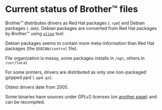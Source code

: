 Current status of Brother™ files
================================

Brother™ distributes drivers as Red Hat packages (`.rpm`) and Debian packages (`.deb`). Debian packages are converted from Red Hat packages by Brother™ using [`alien`](http://kitenet.net/programs/alien/) tool.

Debian packages seems to contain more meta-information than Red Hat packages (the `DEBIAN/control` file).

File organization is messy, some packages installs in `/opt`, others in `/usr/local`

For some printers, drivers are distributed as only one non-packaged gzipped ppd (`.ppd.gz`).

Oldest drivers date from 2005.

Some binaries have sources under GPLv2 licenses (on [another page](http://welcome.solutions.brother.com/bsc/public_s/id/linux/en/download_src.html)) and can be recompiled.
